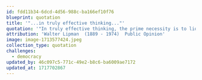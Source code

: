 ```yaml
---
id: fdd11b34-6dcd-4d56-988c-ba166ef10f76
blueprint: quotation
title: '"...in truly effective thinking..."'
quotation: '"In truly effective thinking, the prime necessity is to liquidate judgments, regain an innocent eye, disentangle feelings, be curious and open-hearted."'
attribution: 'Walter Lipman  (1889 - 1974)  Public Opinion'
image: image-1713577424.jpeg
collection_type: quotation
challenges:
  - democracy
updated_by: 46c097c5-771c-49e2-b8c6-ba6009ae7172
updated_at: 1717702867
---
```

